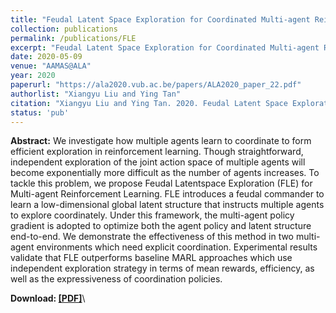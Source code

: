 ```yaml
---
title: "Feudal Latent Space Exploration for Coordinated Multi-agent Reinforcement Learning"
collection: publications
permalink: /publications/FLE
excerpt: "Feudal Latent Space Exploration for Coordinated Multi-agent Reinforcement Learning."
date: 2020-05-09
venue: "AAMAS@ALA"
year: 2020
paperurl: "https://ala2020.vub.ac.be/papers/ALA2020_paper_22.pdf"
authorlist: "Xiangyu Liu and Ying Tan"
citation: "Xiangyu Liu and Ying Tan. 2020. Feudal Latent Space Exploration for Coordinated Multi-agent Reinforcement Learning. In Adaptive and Learning Agents Workshop at International Conference on Autonomous Agents and Multi-Agent Systems(AAMAS) 2020, 8 pages."
status: 'pub'
---
```

**Abstract:**
We investigate how multiple agents learn to coordinate to form efficient exploration in reinforcement learning. Though straightforward, independent exploration of the joint action space of multiple agents will become exponentially more difficult as the number of agents increases. To tackle this problem, we propose Feudal Latentspace Exploration (FLE) for Multi-agent Reinforcement Learning. FLE introduces a feudal commander to learn a low-dimensional global latent structure that instructs multiple agents to explore coordinately. Under this framework, the multi-agent policy gradient is adopted to optimize both the agent policy and latent structure end-to-end. We demonstrate the effectiveness of this method in two multi-agent environments which need explicit coordination. Experimental results validate that FLE outperforms baseline MARL approaches which use independent exploration strategy in terms of mean rewards, efficiency, as well as the expressiveness of coordination policies.

**Download: [[PDF]](https://ala2020.vub.ac.be/papers/ALA2020_paper_22.pdf)**\
